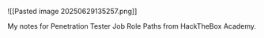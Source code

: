 
![[Pasted image 20250629135257.png]]

My notes for Penetration Tester Job Role Paths from HackTheBox Academy.